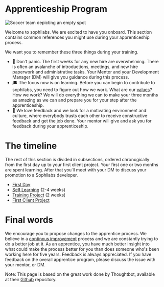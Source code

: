 # Apprenticeship Program

![Soccer team depicting an empty spot](https://d2wlcd8my7k9h4.cloudfront.net/static/figures/hello-sophilaber.jpg)

Welcome to sophilabs. We are excited to have you onboard. This section contains common references you might use during your apprenticeship process.

We want you to remember these three things during your training.

* :mount_fuji: Don't panic. The first weeks for any new hire are overwhelming. There is often an avalanche of introductions, meetings, and new hire paperwork and administrative tasks. Your Mentor and your Development Manager (DM) will give you guidance during this process.
* :mortar_board: The focus now is on learning. Before you can begin to contribute to sophilabs, you need to figure out how we work. What are our [values](https://sophilabs.co/playbook/#values)? How we work?  We will do everything we can to make your three months as amazing as we can and prepare you for your step after the apprenticeship.
* :raised_hands: We love feedback and we look for a motivating environment and culture, where everybody trusts each other to receive constructive feedback and get the job done. Your mentor will give and ask you for feedback during your apprenticeship.

# The timeline

The rest of this section is divided in subsections, ordered chronogically from the first day up to your first client project. Your first one or two months are spent learning. After that you'll meet with your DM to discuss your promotion to a Sophilabs developer.

* [First Day](firstday.md)
* [Self Learning](selflearning.md) (2-4 weeks)
* [Training Project](training.md) (2 weeks)
* [First Client Project](clientproject.md)

# Final words

We encourage you to propose changes to the apprentice process. We believe in a [continous improvement](https://man.sophilabs.io/people/#continuous-improvement) process and we are constantly trying to do a better job at it. As an apprentice, you have much better insight into what could make the process better for you than does someone who's been working here for five years.
Feedback is always appreciated. If you have feedback on the overall apprentice program, please discuss the issue with your mentor, or DM.

Note: This page is based on the great work done by Thoughtbot, available at their [Github](https://github.com/thoughtbot/apprenticeship) repository.